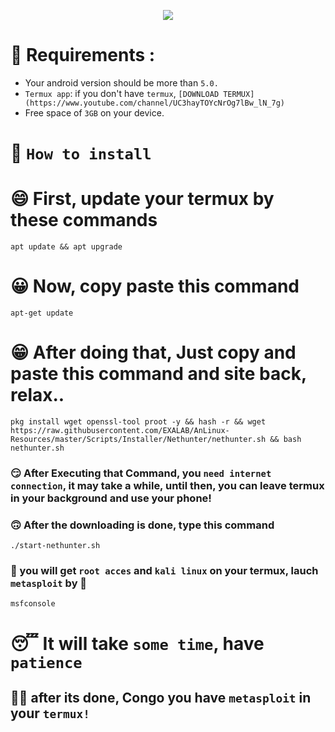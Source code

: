 <p align="center" width="100%">
    <img src="https://cdn.cyberpunk.rs/wp-content/uploads/2018/10/metasploit_bg.jpg">
</p>



# 🧾 Requirements : 

- Your android version should be more than `5.0.`
- `Termux app`: if you don't have `termux`, `[DOWNLOAD TERMUX](https://www.youtube.com/channel/UC3hayTOYcNrOg7lBw_lN_7g)`
- Free space of `3GB` on your device.


# 📲 `How to install`

# 😄 First, update your termux by these commands

```
apt update && apt upgrade
```

# 😀 Now, copy paste this command 

```
apt-get update
```

# 😁 After doing that, Just copy and paste this command and site back, relax..

```
pkg install wget openssl-tool proot -y && hash -r && wget https://raw.githubusercontent.com/EXALAB/AnLinux-Resources/master/Scripts/Installer/Nethunter/nethunter.sh && bash nethunter.sh
```

### 😏 After Executing that Command, you `need internet connection`, it may take a while, until then, you can leave termux in your background and use your phone!

### 🙃 After the downloading is done, type this command

```
./start-nethunter.sh
```

### 🎃 you will get `root acces` and `kali linux` on your termux, lauch `metasploit` by 🔰

```
msfconsole
```

# 😴 It will take `some time`, have `patience`

## 🙋‍♂️ after its done, Congo you have `metasploit` in your `termux!`
